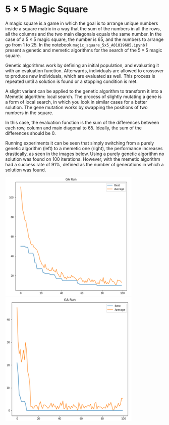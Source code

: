 # $5\times5$ Magic Square

A magic square is a game in which the goal is to arrange unique numbers inside a square matrix in a way that the sum of the numbers in all the rows, all the columns and the two main diagonals equals the same number. In the case of a $5\times5$ magic square, the number is 65, and the numbers to arrange go from 1 to 25. In the notebook `magic_square_5x5_A01019685.ipynb` I present a genetic and memetic algorithms for the search of the $5\times5$ magic square.

Genetic algorithms work by defining an initial population, and evaluating it with an evaluation function. Afterwards, individuals are allowed to crossover to produce new individuals, which are evaluated as well. This process is repeated until a solution is found or a stopping condition is met.

A slight variant can be applied to the genetic algorithm to transform it into a Memetic algorithm: local search. The process of slightly mutating a gene is a form of local search, in which you look in similar cases for a better solution. The gene mutation works by swapping the positions of two numbers in the square.

In this case, the evaluation function is the sum of the differences between each row, column and main diagonal to 65. Ideally, the sum of the differences should be 0.

Running experiments it can be seen that simply switching from a purely genetic algorithm (left) to a memetic one (right), the performance increases drastically, as seen in the images below. Using a purely genetic algorithm no solution was found on 100 iterations. However, with the memetic algorithm had a success rate of 91%, defined as the number of generations in which a solution was found.


<img src="pure_genetic.png" width="400" /> <img src="memetic.png" width="400" />
